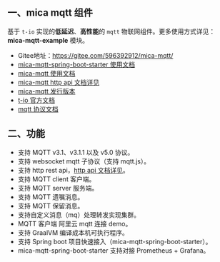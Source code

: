 ## 一、mica mqtt 组件

基于 `t-io` 实现的**低延迟**、**高性能**的 `mqtt` 物联网组件。更多使用方式详见： **mica-mqtt-example** 模块。

- Gitee地址：https://gitee.com/596392912/mica-mqtt/
- [mica-mqtt-spring-boot-starter 使用文档](https://gitee.com/596392912/mica-mqtt/blob/master/mica-mqtt-spring-boot-starter/README.md)
- [mica-mqtt 使用文档](https://gitee.com/596392912/mica-mqtt/blob/master/mica-mqtt-core/README.md)
- [mica-mqtt http api 文档详见](https://gitee.com/596392912/mica-mqtt/blob/master/docs/http-api.md)
- [mica-mqtt 发行版本](https://gitee.com/596392912/mica-mqtt/blob/master/CHANGELOG.md)
- [t-io 官方文档](https://www.tiocloud.com/doc/tio/85)
- [mqtt 协议文档](https://github.com/mcxiaoke/mqtt)

## 二、功能

-  支持 MQTT v3.1、v3.1.1 以及 v5.0 协议。
-  支持 websocket mqtt 子协议（支持 mqtt.js）。
-  支持 http rest api，[http api 文档详见](https://gitee.com/596392912/mica-mqtt/blob/master/docs/http-api.md)。
-  支持 MQTT client 客户端。
-  支持 MQTT server 服务端。
-  支持 MQTT 遗嘱消息。
-  支持 MQTT 保留消息。
-  支持自定义消息（mq）处理转发实现集群。
-  MQTT 客户端 阿里云 mqtt 连接 demo。
-  支持 GraalVM 编译成本机可执行程序。
-  支持 Spring boot 项目快速接入（mica-mqtt-spring-boot-starter）。
-  mica-mqtt-spring-boot-starter 支持对接 Prometheus + Grafana。